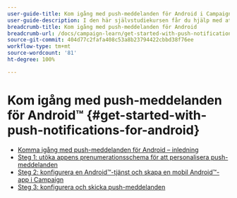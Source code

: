 ```yaml
---
user-guide-title: Kom igång med push-meddelanden för Android i Campaign Classic
user-guide-description: I den här självstudiekursen får du hjälp med att skicka push-meddelanden från Adobe Campaign till en Android-app.
breadcrumb-title: Kom igång med push-meddelanden för Android
breadcrumb-url: /docs/campaign-learn/get-started-with-push-notifications-for-android/introduction.html
source-git-commit: 404d77c2fafa408c53a8b23794422cbbd38f76ee
workflow-type: tm+mt
source-wordcount: '81'
ht-degree: 100%

---
```



# Kom igång med push-meddelanden för Android™ {#get-started-with-push-notifications-for-android}

+ [Komma igång med push-meddelanden för Android – inledning](/help/tutorial-get-started-with-push-notifications-for-android/introduction.md)
+ [Steg 1: utöka appens prenumerationsschema för att personalisera push-meddelanden](/help/tutorial-get-started-with-push-notifications-for-android/extend-the-app-subscription-schema.md)
+ [Steg 2: konfigurera en Android™-tjänst och skapa en mobil Android™-app i Campaign](/help/tutorial-get-started-with-push-notifications-for-android/configure-an-android-service-in-campaign.md)
+ [Steg 3: konfigurera och skicka push-meddelanden](/help/tutorial-get-started-with-push-notifications-for-android/configure-and-send-push-notifications.md)
